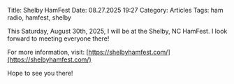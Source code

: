 Title: Shelby HamFest
Date: 08.27.2025 19:27
Category: Articles
Tags: ham radio, hamfest, shelby

This Saturday, August 30th, 2025, I will be at the Shelby, NC HamFest. I look forward to meeting everyone there!

For more information, visit: [https://shelbyhamfest.com/](https://shelbyhamfest.com/)

Hope to see you there!